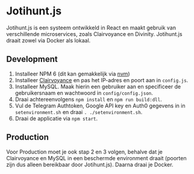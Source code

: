 # Jotihunt.js
Jotihunt.js is een systeem ontwikkeld in React en maakt gebruik van verschillende microservices, zoals Clairvoyance en Divinity. Jotihunt.js draait zowel via Docker als lokaal.

## Development
1. Installeer NPM 6 (dit kan gemakkelijk via [nvm](https://github.com/creationix/nvm))
2. Installeer [Clairvoyance](https://github.com/ScoutingIJsselgroep/Clairvoyance) en pas het IP-adres en poort aan in `config.js`.
3. Installeer MySQL. Maak hierin een gebruiker aan en specificeer de gebruikersnaam en wachtwoord in `config/config.json`.
4. Draai achtereenvolgens `npm install` en `npm run build:dll`.
5. Vul de Telegram Authtoken, Google API key en Auth0 gegevens in in `setenvironment.sh` en draai `. ./setenvironment.sh`.
6. Draai de applicatie via `npm start`.

## Production
Voor Production moet je ook stap 2 en 3 volgen, behalve dat je Clairvoyance en MySQL in een beschermde environment draait (poorten zijn dus alleen bereikbaar door Jotihunt.js).
Daarna draai je Docker.
